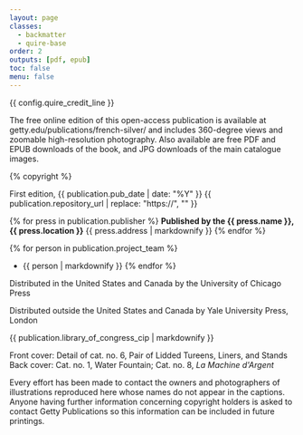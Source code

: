 ```yaml
---
layout: page
classes: 
  - backmatter
  - quire-base
order: 2
outputs: [pdf, epub]
toc: false
menu: false
---
```


{{ config.quire_credit_line }}

The free online edition of this open-access publication is available at getty.edu/publications/french-silver/ and includes 360-degree views and
zoomable high-resolution photography. Also available are free PDF and EPUB downloads of the book, and JPG downloads of the main catalogue images.


{% copyright %}

First edition, {{ publication.pub_date | date: "%Y" }}
{{ publication.repository_url | replace: "https://", "" }}

<div class="publisher no-break-container">

{% for press in publication.publisher %}
**Published by the {{ press.name }}, {{ press.location }}**
{{ press.address | markdownify }}
{% endfor %}

</div>
<div class="project-team no-break-container">

{% for person in publication.project_team %}
- {{ person | markdownify }}
{% endfor %}

</div>
<div class="distribution no-break-container">

Distributed in the United States and Canada by the University of Chicago Press

Distributed outside the United States and Canada by Yale University Press, London

</div>
<div class="cip-data no-break-container">

{{ publication.library_of_congress_cip | markdownify }}

</div>
<div class="cover-image-credits">

Front cover: Detail of cat. no. 6, Pair of Lidded Tureens, Liners, and Stands
Back cover: Cat. no. 1, Water Fountain; Cat. no. 8, *La Machine d'Argent*

Every effort has been made to contact the owners and photographers of illustrations reproduced here whose names do not appear in the captions. Anyone having further information concerning copyright holders is asked to contact Getty Publications so this information can be included in future printings.

</div>
